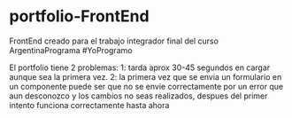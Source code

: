 # portfolio-FrontEnd
FrontEnd creado para el trabajo integrador final del curso ArgentinaPrograma #YoProgramo

El portfolio tiene 2 problemas:
  1: tarda aprox 30-45 segundos en cargar aunque sea la primera vez.
  2: la primera vez que se envia un formulario en un componente puede ser que no se envie correctamente por un error que aun desconozco y los cambios no seas realizados, despues del primer intento funciona correctamente hasta ahora
